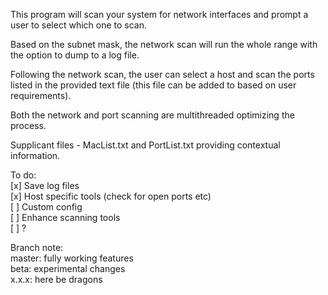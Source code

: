 ﻿This program will scan your system for network interfaces and prompt a user to select which one to scan.

Based on the subnet mask, the network scan will run the whole range with the option to dump to a log file. 

Following the network scan, the user can select a host and scan the ports listed in the provided text file (this file can be added to based on user requirements).

Both the network and port scanning are multithreaded optimizing the process.

Supplicant files - MacList.txt and PortList.txt providing contextual information.  

To do:  \
[x] Save log files  \
[x] Host specific tools (check for open ports etc)  \
[ ] Custom config  \
[ ] Enhance scanning tools   \
[ ] ?	

Branch note:	\
master: fully working features	\
beta: experimental changes	\
x.x.x: here be dragons	
